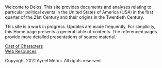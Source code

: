 Welcome to Delos! This site provides documents and analyses relating to particular political events in the United States of America (USA) in the first quarter of the 21st Century and their origins in the Twentieth Century.

This site is a work in progress. Updates are made frequently. For simplicity, this Home page presents a general table of contents. The referenced pages provide more detailed presentations of source material.

[Cast of Characters](Cast-of-Characters.md)  
[Web Resources](Web-Resources.md)

Copyright 2021 Ayriel Merici. All rights reserved.
